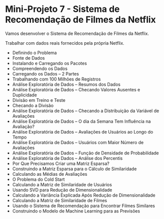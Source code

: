 # Mini-Projeto 7 - Sistema de Recomendação de Filmes da Netflix

Vamos desenvolver o Sistema de Recomendação de Filmes da Netflix.

Trabalhar com dados reais fornecidos pela própria Netflix.

<ul>
  <li>Definindo o Problema</li>
  <li>Fonte de Dados</li>
  <li>Instalando e Carregando os Pacotes</li>
  <li>Compreendendo os Dados</li>
  <li>Carregando os Dados – 2 Partes</li>
  <li>Trabalhando com 100 Milhões de Registros</li>
  <li>Análise Exploratória de Dados – Resumos dos Dados</li>
  <li>Análise Exploratória de Dados – Checando Valores Ausentes e Duplicidade</li>
  <li>Divisão em Treino e Teste</li>
  <li>Checando a Divisão</li>
  <li>Análise Exploratória de Dados – Checando a Distribuição da Variável de Avaliações</li>
  <li>Análise Exploratória de Dados – O dia da Semana Tem Influência na Avaliação?</li>
  <li>Análise Exploratória de Dados – Avaliações de Usuários ao Longo do Tempo</li>
  <li>Análise Exploratória de Dados – Usuários com Maior Número de Avaliações</li>
  <li>Análise Exploratória de Dados – Função de Densidade de Probabilidade</li>
  <li>Análise Exploratória de Dados – Análise dos Percentis</li>
  <li>Por Que Precisamos Criar uma Matriz Esparsa?</li>
  <li>Construindo a Matriz Esparsa para o Cálculo de Similaridade</li>
  <li>Calculando as Médias de Avaliações</li>
  <li>O Problema do Cold Start</li>
  <li>Calculando a Matriz de Similaridade de Usuários</li>
  <li>Usando SVD para Redução de Dimensionalidade</li>
  <li>Calculando a Variância Explicada Após Redução de Dimensionalidade</li>
  <li>Calculando a Matriz de Similaridade de Filmes</li>
  <li>Usando o Sistema de Recomendação para Encontrar Filmes Similares</li>
  <li>Construindo o Modelo de Machine Learning para as Previsões</li>
</ul>